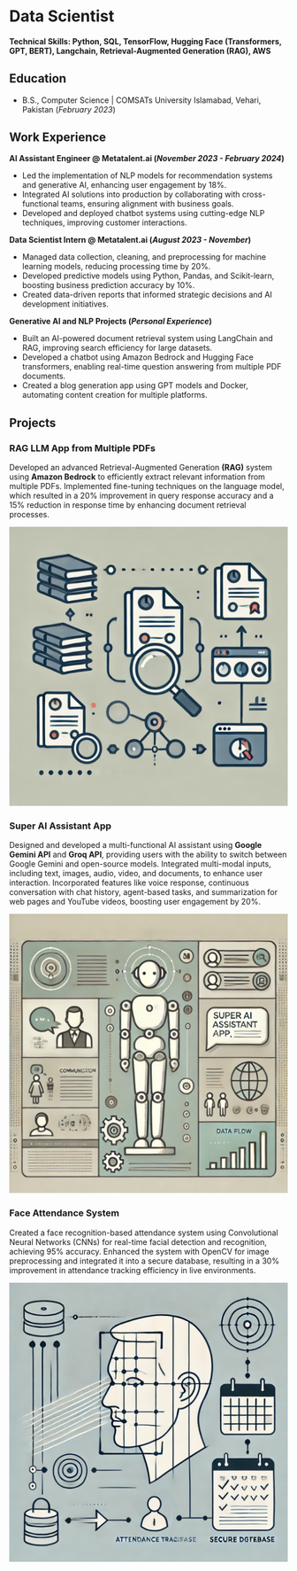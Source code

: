 # Data Scientist

#### Technical Skills: Python, SQL, TensorFlow, Hugging Face (Transformers, GPT, BERT), Langchain, Retrieval-Augmented Generation (RAG), AWS

## Education

- B.S., Computer Science | COMSATs University Islamabad, Vehari, Pakistan (_February 2023_)

## Work Experience
**AI Assistant Engineer @ Metatalent.ai (_November 2023 - February 2024_)**
- Led the implementation of NLP models for recommendation systems and generative AI, enhancing user engagement by 18%.
- Integrated AI solutions into production by collaborating with cross-functional teams, ensuring alignment with business goals.
- Developed and deployed chatbot systems using cutting-edge NLP techniques, improving customer interactions.

**Data Scientist Intern @ Metatalent.ai (_August 2023 - November_)**
- Managed data collection, cleaning, and preprocessing for machine learning models, reducing processing time by 20%.
- Developed predictive models using Python, Pandas, and Scikit-learn, boosting business prediction accuracy by 10%.
- Created data-driven reports that informed strategic decisions and AI development initiatives.

**Generative AI and NLP Projects (_Personal Experience_)**
- Built an AI-powered document retrieval system using LangChain and RAG, improving search efficiency for large datasets.
- Developed a chatbot using Amazon Bedrock and Hugging Face transformers, enabling real-time question answering from multiple PDF documents.
- Created a blog generation app using GPT models and Docker, automating content creation for multiple platforms.

## Projects
### RAG LLM App from Multiple PDFs

Developed an advanced Retrieval-Augmented Generation **(RAG)** system using **Amazon Bedrock** to efficiently extract relevant information from multiple PDFs. Implemented fine-tuning techniques on the language model, which resulted in a 20% improvement in query response accuracy and a 15% reduction in response time by enhancing document retrieval processes.

![Information Retrievel System](assets/img/Information_retrievel_RAG.webp)

### Super AI Assistant App

Designed and developed a multi-functional AI assistant using **Google Gemini API** and **Groq API**, providing users with the ability to switch between Google Gemini and open-source models. Integrated multi-modal inputs, including text, images, audio, video, and documents, to enhance user interaction. Incorporated features like voice response, continuous conversation with chat history, agent-based tasks, and summarization for web pages and YouTube videos, boosting user engagement by 20%.

![Super AI Assistant](assets/img/Super_AI_Assistant.webp)

### Face Attendance System

Created a face recognition-based attendance system using Convolutional Neural Networks (CNNs) for real-time facial detection and recognition, achieving 95% accuracy. Enhanced the system with OpenCV for image preprocessing and integrated it into a secure database, resulting in a 30% improvement in attendance tracking efficiency in live environments.

![Face Attendance System](assets/img/Face_attendance_System.webp)

